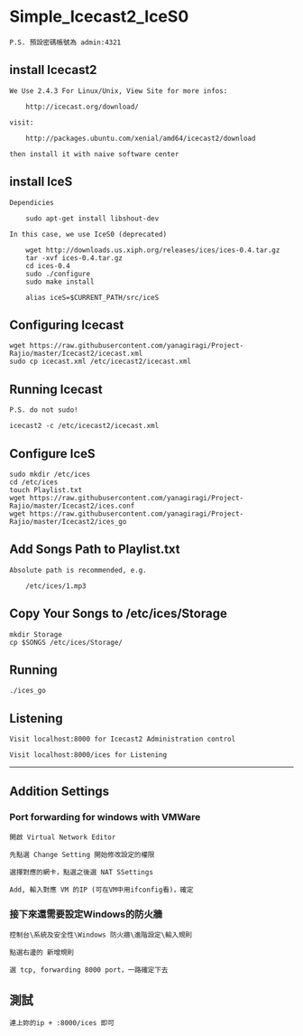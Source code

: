 # Simple_Icecast2_IceS0

    
    P.S. 預設密碼帳號為 admin:4321


## install Icecast2

    We Use 2.4.3 For Linux/Unix, View Site for more infos:
        
        http://icecast.org/download/

    visit:

	    http://packages.ubuntu.com/xenial/amd64/icecast2/download

    then install it with naive software center

## install IceS

    Dependicies
        
        sudo apt-get install libshout-dev

    In this case, we use IceS0 (deprecated)

        wget http://downloads.us.xiph.org/releases/ices/ices-0.4.tar.gz
        tar -xvf ices-0.4.tar.gz
        cd ices-0.4
        sudo ./configure
        sudo make install

        alias iceS=$CURRENT_PATH/src/iceS


## Configuring Icecast
    
    wget https://raw.githubusercontent.com/yanagiragi/Project-Rajio/master/Icecast2/icecast.xml
    sudo cp icecast.xml /etc/icecast2/icecast.xml

## Running Icecast

    P.S. do not sudo!
    
    icecast2 -c /etc/icecast2/icecast.xml

## Configure IceS

    sudo mkdir /etc/ices
    cd /etc/ices
    touch Playlist.txt
    wget https://raw.githubusercontent.com/yanagiragi/Project-Rajio/master/Icecast2/ices.conf
    wget https://raw.githubusercontent.com/yanagiragi/Project-Rajio/master/Icecast2/ices_go

## Add Songs Path to Playlist.txt

    Absolute path is recommended, e.g.
    
        /etc/ices/1.mp3

## Copy Your Songs to /etc/ices/Storage

    mkdir Storage
    cp $SONGS /etc/ices/Storage/

## Running 

    ./ices_go



## Listening

    Visit localhost:8000 for Icecast2 Administration control

    Visit localhost:8000/ices for Listening

<hr >

## Addition Settings

### Port forwarding for windows with VMWare

    開啟 Virtual Network Editor

    先點選 Change Setting 開始修改設定的權限

    選擇對應的網卡，點選之後選 NAT SSettings

    Add, 輸入對應 VM 的IP (可在VM中用ifconfig看)，確定


### 接下來還需要設定Windows的防火牆

    控制台\系統及安全性\Windows 防火牆\進階設定\輸入規則

    點選右邊的 新增規則

    選 tcp, forwarding 8000 port，一路確定下去

## 測試

    連上妳的ip + :8000/ices 即可

